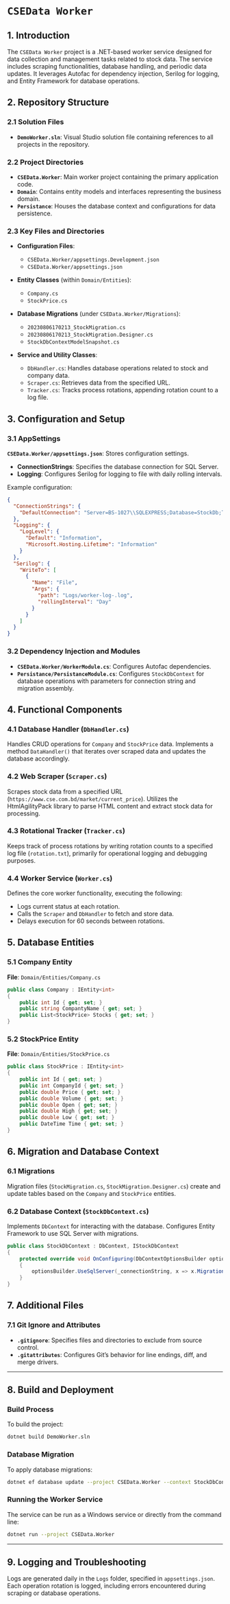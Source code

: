 
#  `CSEData Worker`

## 1. Introduction
The `CSEData Worker` project is a .NET-based worker service designed for data collection and management tasks related to stock data. The service includes scraping functionalities, database handling, and periodic data updates. It leverages Autofac for dependency injection, Serilog for logging, and Entity Framework for database operations.

## 2. Repository Structure

### 2.1 Solution Files
- **`DemoWorker.sln`**: Visual Studio solution file containing references to all projects in the repository.
  
### 2.2 Project Directories
- **`CSEData.Worker`**: Main worker project containing the primary application code.
- **`Domain`**: Contains entity models and interfaces representing the business domain.
- **`Persistance`**: Houses the database context and configurations for data persistence.

### 2.3 Key Files and Directories
- **Configuration Files**: 
  - `CSEData.Worker/appsettings.Development.json`
  - `CSEData.Worker/appsettings.json`

- **Entity Classes** (within `Domain/Entities`):
  - `Company.cs`
  - `StockPrice.cs`

- **Database Migrations** (under `CSEData.Worker/Migrations`):
  - `20230806170213_StockMigration.cs`
  - `20230806170213_StockMigration.Designer.cs`
  - `StockDbContextModelSnapshot.cs`

- **Service and Utility Classes**:
  - `DbHandler.cs`: Handles database operations related to stock and company data.
  - `Scraper.cs`: Retrieves data from the specified URL.
  - `Tracker.cs`: Tracks process rotations, appending rotation count to a log file.

## 3. Configuration and Setup

### 3.1 AppSettings
**`CSEData.Worker/appsettings.json`**: Stores configuration settings.
- **ConnectionStrings**: Specifies the database connection for SQL Server.
- **Logging**: Configures Serilog for logging to file with daily rolling intervals.

Example configuration:
```json
{
  "ConnectionStrings": {
    "DefaultConnection": "Server=BS-1027\\SQLEXPRESS;Database=StockDb;Trusted_Connection=True;Encrypt=False"
  },
  "Logging": {
    "LogLevel": {
      "Default": "Information",
      "Microsoft.Hosting.Lifetime": "Information"
    }
  },
  "Serilog": {
    "WriteTo": [
      {
        "Name": "File",
        "Args": {
          "path": "Logs/worker-log-.log",
          "rollingInterval": "Day"
        }
      }
    ]
  }
}
```

### 3.2 Dependency Injection and Modules
- **`CSEData.Worker/WorkerModule.cs`**: Configures Autofac dependencies.
- **`Persistance/PersistanceModule.cs`**: Configures `StockDbContext` for database operations with parameters for connection string and migration assembly.

## 4. Functional Components

### 4.1 Database Handler (`DbHandler.cs`)
Handles CRUD operations for `Company` and `StockPrice` data. Implements a method `DataHandler()` that iterates over scraped data and updates the database accordingly.

### 4.2 Web Scraper (`Scraper.cs`)
Scrapes stock data from a specified URL (`https://www.cse.com.bd/market/current_price`). Utilizes the HtmlAgilityPack library to parse HTML content and extract stock data for processing.

### 4.3 Rotational Tracker (`Tracker.cs`)
Keeps track of process rotations by writing rotation counts to a specified log file (`rotation.txt`), primarily for operational logging and debugging purposes.

### 4.4 Worker Service (`Worker.cs`)
Defines the core worker functionality, executing the following:
- Logs current status at each rotation.
- Calls the `Scraper` and `DbHandler` to fetch and store data.
- Delays execution for 60 seconds between rotations.

## 5. Database Entities

### 5.1 Company Entity
**File**: `Domain/Entities/Company.cs`

```csharp
public class Company : IEntity<int>
{
    public int Id { get; set; }
    public string CompantyName { get; set; }
    public List<StockPrice> Stocks { get; set; }
}
```

### 5.2 StockPrice Entity
**File**: `Domain/Entities/StockPrice.cs`

```csharp
public class StockPrice : IEntity<int>
{
    public int Id { get; set; }
    public int CompanyId { get; set; }
    public double Price { get; set; }
    public double Volume { get; set; }
    public double Open { get; set; }
    public double High { get; set; }
    public double Low { get; set; }
    public DateTime Time { get; set; }
}
```

## 6. Migration and Database Context

### 6.1 Migrations
Migration files (`StockMigration.cs`, `StockMigration.Designer.cs`) create and update tables based on the `Company` and `StockPrice` entities.

### 6.2 Database Context (`StockDbContext.cs`)
Implements `DbContext` for interacting with the database. Configures Entity Framework to use SQL Server with migrations.

```csharp
public class StockDbContext : DbContext, IStockDbContext
{
    protected override void OnConfiguring(DbContextOptionsBuilder optionsBuilder)
    {
        optionsBuilder.UseSqlServer(_connectionString, x => x.MigrationsAssembly(_migrationAssembly));
    }
}
```

## 7. Additional Files

### 7.1 Git Ignore and Attributes
- **`.gitignore`**: Specifies files and directories to exclude from source control.
- **`.gitattributes`**: Configures Git’s behavior for line endings, diff, and merge drivers.

---

## 8. Build and Deployment

### Build Process
To build the project:
```bash
dotnet build DemoWorker.sln
```

### Database Migration
To apply database migrations:
```bash
dotnet ef database update --project CSEData.Worker --context StockDbContext
```

### Running the Worker Service
The service can be run as a Windows service or directly from the command line:
```bash
dotnet run --project CSEData.Worker
```

---

## 9. Logging and Troubleshooting

Logs are generated daily in the `Logs` folder, specified in `appsettings.json`. Each operation rotation is logged, including errors encountered during scraping or database operations.
